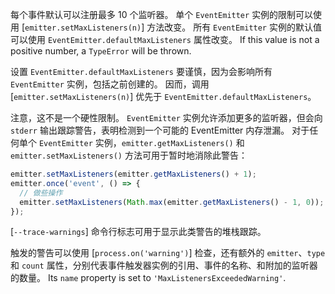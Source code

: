 <!-- YAML
added: v0.11.2
-->

每个事件默认可以注册最多 10 个监听器。
单个 `EventEmitter` 实例的限制可以使用 [`emitter.setMaxListeners(n)`] 方法改变。
所有 `EventEmitter` 实例的默认值可以使用 `EventEmitter.defaultMaxListeners` 属性改变。
If this value is not a positive number, a `TypeError` will be thrown.

设置 `EventEmitter.defaultMaxListeners` 要谨慎，因为会影响所有 `EventEmitter` 实例，包括之前创建的。
因而，调用 [`emitter.setMaxListeners(n)`] 优先于 `EventEmitter.defaultMaxListeners`。

注意，这不是一个硬性限制。
`EventEmitter` 实例允许添加更多的监听器，但会向 `stderr` 输出跟踪警告，表明检测到一个可能的 EventEmitter 内存泄漏。
对于任何单个 `EventEmitter` 实例，`emitter.getMaxListeners()` 和 `emitter.setMaxListeners()` 方法可用于暂时地消除此警告：


```js
emitter.setMaxListeners(emitter.getMaxListeners() + 1);
emitter.once('event', () => {
  // 做些操作
  emitter.setMaxListeners(Math.max(emitter.getMaxListeners() - 1, 0));
});
```

[`--trace-warnings`] 命令行标志可用于显示此类警告的堆栈跟踪。

触发的警告可以使用 [`process.on('warning')`] 检查，还有额外的 `emitter`、`type` 和 `count` 属性，分别代表事件触发器实例的引用、事件的名称、和附加的监听器的数量。
Its `name` property is set to `'MaxListenersExceededWarning'`.

